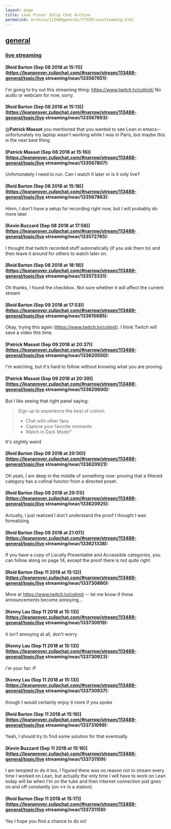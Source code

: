 ```yaml
---
layout: page
title: Lean Prover Zulip Chat Archive 
permalink: archive/113488general/77339livestreaming.html
---
```


## [general](index.html)
### [live streaming](77339livestreaming.html)

#### [Reid Barton (Sep 08 2018 at 15:11)](https://leanprover.zulipchat.com/#narrow/stream/113488-general/topic/live streaming/near/133567651):
I'm going to try out this streaming thing: https://www.twitch.tv/colimit/
No audio or webcam for now, sorry.

#### [Reid Barton (Sep 08 2018 at 15:13)](https://leanprover.zulipchat.com/#narrow/stream/113488-general/topic/live streaming/near/133567693):
@**Patrick Massot** you mentioned that you wanted to see Lean in emacs--unfortunately my laptop wasn't working while I was in Paris, but maybe this is the next best thing

#### [Patrick Massot (Sep 08 2018 at 15:16)](https://leanprover.zulipchat.com/#narrow/stream/113488-general/topic/live streaming/near/133567807):
Unfortunately I need to run. Can I watch it later or is it only live?

#### [Reid Barton (Sep 08 2018 at 15:18)](https://leanprover.zulipchat.com/#narrow/stream/113488-general/topic/live streaming/near/133567863):
Hmm, I don't have a setup for recording right now, but I will probably do more later

#### [Kevin Buzzard (Sep 08 2018 at 17:58)](https://leanprover.zulipchat.com/#narrow/stream/113488-general/topic/live streaming/near/133572765):
I thought that twitch recorded stuff automatically (if you ask them to) and then leave it around for others to watch later on.

#### [Reid Barton (Sep 08 2018 at 18:18)](https://leanprover.zulipchat.com/#narrow/stream/113488-general/topic/live streaming/near/133573331):
Oh thanks, I found the checkbox. Not sure whether it will affect the current stream

#### [Reid Barton (Sep 09 2018 at 17:53)](https://leanprover.zulipchat.com/#narrow/stream/113488-general/topic/live streaming/near/133615685):
Okay, trying this again (https://www.twitch.tv/colimit). I think Twitch will save a video this time.

#### [Patrick Massot (Sep 09 2018 at 20:37)](https://leanprover.zulipchat.com/#narrow/stream/113488-general/topic/live streaming/near/133620550):
I'm watching, but it's hard to follow without knowing what you are proving.

#### [Patrick Massot (Sep 09 2018 at 20:39)](https://leanprover.zulipchat.com/#narrow/stream/113488-general/topic/live streaming/near/133620600):
But I like seeing that right panel saying: 
> Sign up to experience the best of colimit:
> * Chat with other fans
> * Capture your favorite moments
> * Watch in Dark Mode!"

It's slightly weird

#### [Reid Barton (Sep 09 2018 at 20:50)](https://leanprover.zulipchat.com/#narrow/stream/113488-general/topic/live streaming/near/133620921):
Oh yeah, I am deep in the middle of something now: proving that a filtered category has a cofinal functor from a directed poset.

#### [Reid Barton (Sep 09 2018 at 20:51)](https://leanprover.zulipchat.com/#narrow/stream/113488-general/topic/live streaming/near/133620925):
Actually, I just realized I don't understand the proof I thought I was formalizing

#### [Reid Barton (Sep 09 2018 at 21:07)](https://leanprover.zulipchat.com/#narrow/stream/113488-general/topic/live streaming/near/133621338):
If you have a copy of Locally Presentable and Accessible categories, you can follow along on page 14, except the proof there is not quite right

#### [Reid Barton (Sep 11 2018 at 15:12)](https://leanprover.zulipchat.com/#narrow/stream/113488-general/topic/live streaming/near/133730880):
More at https://www.twitch.tv/colimit -- let me know if these announcements become annoying...

#### [Kenny Lau (Sep 11 2018 at 15:13)](https://leanprover.zulipchat.com/#narrow/stream/113488-general/topic/live streaming/near/133730919):
it isn't annoying at all, don't worry

#### [Kenny Lau (Sep 11 2018 at 15:13)](https://leanprover.zulipchat.com/#narrow/stream/113488-general/topic/live streaming/near/133730923):
i'm your fan :P

#### [Kenny Lau (Sep 11 2018 at 15:13)](https://leanprover.zulipchat.com/#narrow/stream/113488-general/topic/live streaming/near/133730937):
though I would certainly enjoy it more if you spoke

#### [Reid Barton (Sep 11 2018 at 15:16)](https://leanprover.zulipchat.com/#narrow/stream/113488-general/topic/live streaming/near/133731099):
Yeah, I should try to find some solution for that eventually.

#### [Kevin Buzzard (Sep 11 2018 at 15:16)](https://leanprover.zulipchat.com/#narrow/stream/113488-general/topic/live streaming/near/133731109):
I am tempted to do it too, I figured there was no reason not to stream every time I worked on Lean, but actually the only time I will have to work on Lean today will be when I'm on the tube and then internet connection just goes on and off constantly (on <-> in a station).

#### [Reid Barton (Sep 11 2018 at 15:17)](https://leanprover.zulipchat.com/#narrow/stream/113488-general/topic/live streaming/near/133731159):
Yes I hope you find a chance to do so!

